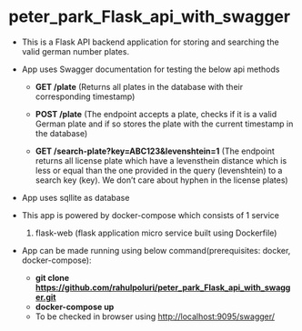 # peter_park_Flask_api_with_swagger

*   This is a Flask  API backend application for storing and searching the valid german number plates.

*   App uses Swagger documentation for testing the below api methods
       *   **GET /plate** (Returns all plates in the database with their corresponding timestamp)

       *   **POST /plate** (The endpoint accepts a plate, checks if it is a valid German plate and if so stores the plate
with the current timestamp in the database)
       *   **GET /search-plate?key=ABC123&levenshtein=1** (The endpoint returns all license plate which have a levensthein distance which is less or
equal than the one provided in the query (levenshtein) to a search key (key). We don’t care about hyphen in the license plates)

*   App uses sqllite as database

*   This app is powered by docker-compose which consists of 1 service
      1) flask-web (flask application micro service built using Dockerfile)

*   App can be made running using below command(prerequisites: docker, docker-compose):
      *   **git clone https://github.com/rahulpoluri/peter_park_Flask_api_with_swagger.git**
      *   **docker-compose up**
      *   To be checked in browser using [http://localhost:9095/swagger/](http://localhost:9095/swagger/)
